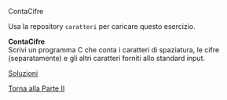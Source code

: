 ContaCifre



Usa la repository `caratteri` per caricare questo esercizio.

**ContaCifre**<br>
Scrivi un programma C che conta i caratteri di spaziatura, le cifre (separatamente) e gli
altri caratteri forniti allo standard input.

<a href="https://github.com/FabioZTessitore/laboratorio/tree/master/esercizi/part-ii/caratteri">Soluzioni</a>

<a href="/activities/2">Torna alla Parte II</a>
